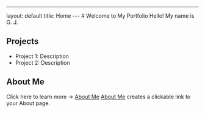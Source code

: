 ---
layout: default
title: Home
--- # Welcome to My Portfolio Hello! My name is G. J.
## Projects
- Project 1: Description
- Project 2: Description
## About Me
Click here to learn more → [About Me](about.md)
[About Me](about.md) creates a clickable link to your About page.
